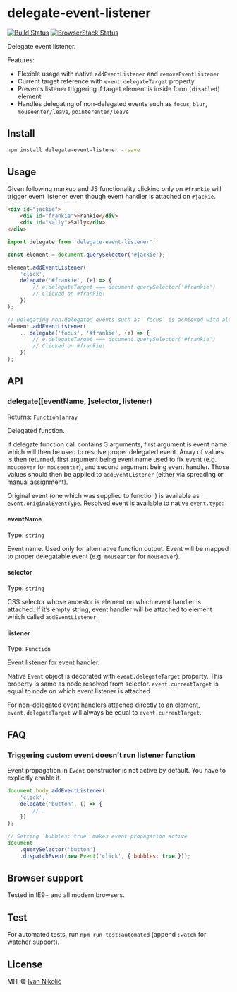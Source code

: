 # delegate-event-listener

[![Build Status][ci-img]][ci]
[![BrowserStack Status][browserstack-img]][browserstack]

Delegate event listener.

Features:

-   Flexible usage with native `addEventListener` and `removeEventListener`
-   Current target reference with `event.delegateTarget` property
-   Prevents listener triggering if target element is inside form `[disabled]`
    element
-   Handles delegating of non-delegated events such as `focus`, `blur`,
    `mouseenter/leave`, `pointerenter/leave`

## Install

```sh
npm install delegate-event-listener --save
```

## Usage

Given following markup and JS functionality clicking only on `#frankie` will
trigger event listener even though event handler is attached on `#jackie`.

```html
<div id="jackie">
	<div id="frankie">Frankie</div>
	<div id="sally">Sally</div>
</div>
```

```js
import delegate from 'delegate-event-listener';

const element = document.querySelector('#jackie');

element.addEventListener(
	'click',
	delegate('#frankie', (e) => {
		// e.delegateTarget === document.querySelector('#frankie')
		// Clicked on #frankie!
	})
);

// Delegating non-delegated events such as `focus` is achieved with alternative function output
element.addEventListener(
	...delegate('focus', '#frankie', (e) => {
		// e.delegateTarget === document.querySelector('#frankie')
		// Clicked on #frankie!
	})
);
```

## API

### delegate([eventName, ]selector, listener)

Returns: `Function|array`

Delegated function.

If delegate function call contains 3 arguments, first argument is event name
which will then be used to resolve proper delegated event. Array of values is
then returned, first argument being event name used to fix event (e.g.
`mouseover` for `mouseenter`), and second argument being event handler. Those
values should then be applied to `addEventListener` (either via spreading or
manual assignment).

Original event (one which was supplied to function) is available as
`event.originalEventType`. Resolved event is available to native `event.type`:

#### eventName

Type: `string`

Event name. Used only for alternative function output. Event will be mapped to
proper delegatable event (e.g. `mouseenter` for `mouseover`).

#### selector

Type: `string`

CSS selector whose ancestor is element on which event handler is attached. If
it’s empty string, event handler will be attached to element which called
`addEventListener`.

#### listener

Type: `Function`

Event listener for event handler.

Native `Event` object is decorated with `event.delegateTarget` property. This
property is same as node resolved from selector. `event.currentTarget` is equal
to node on which event listener is attached.

For non-delegated event handlers attached directly to an element,
`event.delegateTarget` will always be equal to `event.currentTarget`.

## FAQ

### Triggering custom event doesn’t run listener function

Event propagation in `Event` constructor is not active by default. You have to
explicitly enable it.

```js
document.body.addEventListener(
	'click',
	delegate('button', () => {
		// …
	})
);

// Setting `bubbles: true` makes event propagation active
document
	.querySelector('button')
	.dispatchEvent(new Event('click', { bubbles: true }));
```

## Browser support

Tested in IE9+ and all modern browsers.

## Test

For automated tests, run `npm run test:automated` (append `:watch` for watcher
support).

## License

MIT © [Ivan Nikolić](http://ivannikolic.com)

<!-- prettier-ignore-start -->

[ci]: https://travis-ci.com/niksy/delegate-event-listener
[ci-img]: https://travis-ci.com/niksy/delegate-event-listener.svg?branch=master
[browserstack]: https://www.browserstack.com/
[browserstack-img]: https://www.browserstack.com/automate/badge.svg?badge_key=M1I1MHNIL2l2N1lSTVRNMjdEU09haDdKS2MvR0VNdjNLL3c5NGVydDJ0UT0tLUNCNTFvYWFwRjYzWkZjaEJsMEVXaGc9PQ==--61b9e0c915eac985bb6c4a299b2d37e55f33ff8e

<!-- prettier-ignore-end -->
